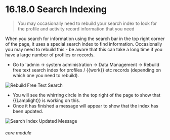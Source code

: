 # 16.18.0 Search Indexing

> You may occasionally need to rebuild your search index to look for the profile and activity record information that you need



When you search for information using the search bar in the top right corner of the page, it uses a special search index to find information. Occasionally you may need to rebuild this - be aware that this can take a long time if you have a large number of profiles or records. 

- Go to 'admin -> system administration -> Data Management -> Rebuild free text search index for profiles / {{work}} etc records (depending on which one you need to rebuild).

![Rebuild Free Text Search](16.18.0a.png)

- You will see the whirring circle in the top right of the page to show that {{Lamplight}} is working on this.
- Once it has finished a message will appear to show that the index has been updated.

![Search Index Updated Message](16.18.0c.png)


###### core module
